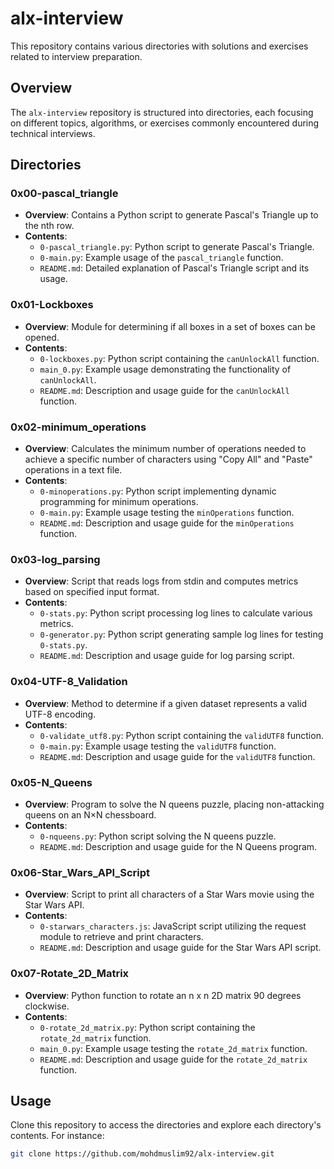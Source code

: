 # alx-interview
This repository contains various directories with solutions and exercises related to interview preparation.

## Overview

The `alx-interview` repository is structured into directories, each focusing on different topics, algorithms, or exercises commonly encountered during technical interviews.

## Directories

### 0x00-pascal_triangle

- **Overview**: Contains a Python script to generate Pascal's Triangle up to the nth row.
- **Contents**:
  - `0-pascal_triangle.py`: Python script to generate Pascal's Triangle.
  - `0-main.py`: Example usage of the `pascal_triangle` function.
  - `README.md`: Detailed explanation of Pascal's Triangle script and its usage.

### 0x01-Lockboxes

- **Overview**: Module for determining if all boxes in a set of boxes can be opened.
- **Contents**:
  - `0-lockboxes.py`: Python script containing the `canUnlockAll` function.
  - `main_0.py`: Example usage demonstrating the functionality of `canUnlockAll`.
  - `README.md`: Description and usage guide for the `canUnlockAll` function.

### 0x02-minimum_operations

- **Overview**: Calculates the minimum number of operations needed to achieve a specific number of characters using "Copy All" and "Paste" operations in a text file.
- **Contents**:
  - `0-minoperations.py`: Python script implementing dynamic programming for minimum operations.
  - `0-main.py`: Example usage testing the `minOperations` function.
  - `README.md`: Description and usage guide for the `minOperations` function.

### 0x03-log_parsing

- **Overview**: Script that reads logs from stdin and computes metrics based on specified input format.
- **Contents**:
  - `0-stats.py`: Python script processing log lines to calculate various metrics.
  - `0-generator.py`: Python script generating sample log lines for testing `0-stats.py`.
  - `README.md`: Description and usage guide for log parsing script.

### 0x04-UTF-8_Validation

- **Overview**: Method to determine if a given dataset represents a valid UTF-8 encoding.
- **Contents**:
  - `0-validate_utf8.py`: Python script containing the `validUTF8` function.
  - `0-main.py`: Example usage testing the `validUTF8` function.
  - `README.md`: Description and usage guide for the `validUTF8` function.

### 0x05-N_Queens

- **Overview**: Program to solve the N queens puzzle, placing non-attacking queens on an N×N chessboard.
- **Contents**:
  - `0-nqueens.py`: Python script solving the N queens puzzle.
  - `README.md`: Description and usage guide for the N Queens program.

### 0x06-Star_Wars_API_Script

- **Overview**: Script to print all characters of a Star Wars movie using the Star Wars API.
- **Contents**:
  - `0-starwars_characters.js`: JavaScript script utilizing the request module to retrieve and print characters.
  - `README.md`: Description and usage guide for the Star Wars API script.

### 0x07-Rotate_2D_Matrix

- **Overview**: Python function to rotate an n x n 2D matrix 90 degrees clockwise.
- **Contents**:
  - `0-rotate_2d_matrix.py`: Python script containing the `rotate_2d_matrix` function.
  - `main_0.py`: Example usage testing the `rotate_2d_matrix` function.
  - `README.md`: Description and usage guide for the `rotate_2d_matrix` function.

## Usage

Clone this repository to access the directories and explore each directory's contents. For instance:

```bash
git clone https://github.com/mohdmuslim92/alx-interview.git
